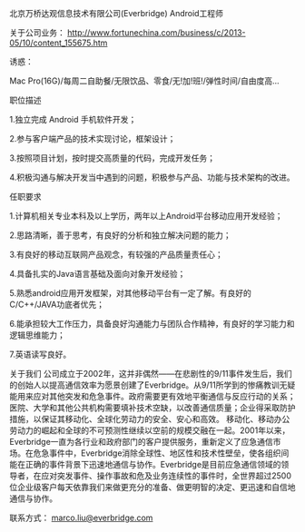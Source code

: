 北京万桥达观信息技术有限公司(Everbridge)  Android工程师

关于公司业务：
http://www.fortunechina.com/business/c/2013-05/10/content_155675.htm

诱惑：

Mac Pro(16G)/每周二自助餐/无限饮品、零食/无!加!班!/弹性时间/自由度高...

职位描述

1.独立完成 Android 手机软件开发；

2.参与客户端产品的技术实现讨论，框架设计；

3.按照项目计划，按时提交高质量的代码，完成开发任务；

4.积极沟通与解决开发当中遇到的问题，积极参与产品、功能与技术架构的改进。

任职要求

1.计算机相关专业本科及以上学历，两年以上Android平台移动应用开发经验；

2.思路清晰，善于思考，有良好的分析和独立解决问题的能力；

3.有良好的移动互联网产品观念，有较强的产品质量责任心；

4.具备扎实的Java语言基础及面向对象开发经验；

5.熟悉android应用开发框架，对其他移动平台有一定了解。有良好的C/C++/JAVA功底者优先；

6.能承担较大工作压力，具备良好沟通能力与团队合作精神，有良好的学习能力和逻辑思维能力；

7.英语读写良好。


关于我们
公司成立于2002年，这并非偶然——在悲剧性的9/11事件发生后，我们的创始人以提高通信效率为愿景创建了Everbridge。从9/11所学到的惨痛教训无疑能用来应对其他突发和危急事件。政府需要更有效地平衡通信与反应行动的关系；医院、大学和其他公共机构需要填补技术空缺，以改善通信质量；企业得采取防护措施，以保证其移动化、全球化劳动力的安全、安心和高效。
移动化、移动办公劳动力的崛起和全球的不可预测性继续以空前的规模交融在一起。2001年以来，Everbridge一直为各行业和政府部门的客户提供服务，重新定义了应急通信市场。在危急事件中，Everbridge消除全球性、地区性和技术性壁垒，使各组织间能在正确的事件背景下迅速地通信与协作。Everbridge是目前应急通信领域的领导者，在应对突发事件、操作事故和危及业务连续性的事件时，全世界超过2500位企业级客户每天依靠我们来做更充分的准备、做更明智的决定、更迅速和自信地通信与协作。

联系方式：
marco.liu@everbridge.com
